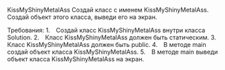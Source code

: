 KissMyShinyMetalAss
Создай класс с именем KissMyShinyMetalAss. Создай объект этого класса, выведи его на экран.


Требования:
1. Создай класс KissMyShinyMetalAss внутри класса Solution.
2. Класс KissMyShinyMetalAss должен быть статическим.
3. Класс KissMyShinyMetalAss должен быть public.
4. В методе main создай объект класса KissMyShinyMetalAss.
5. В методе main выведи объект класса KissMyShinyMetalAss на экран.